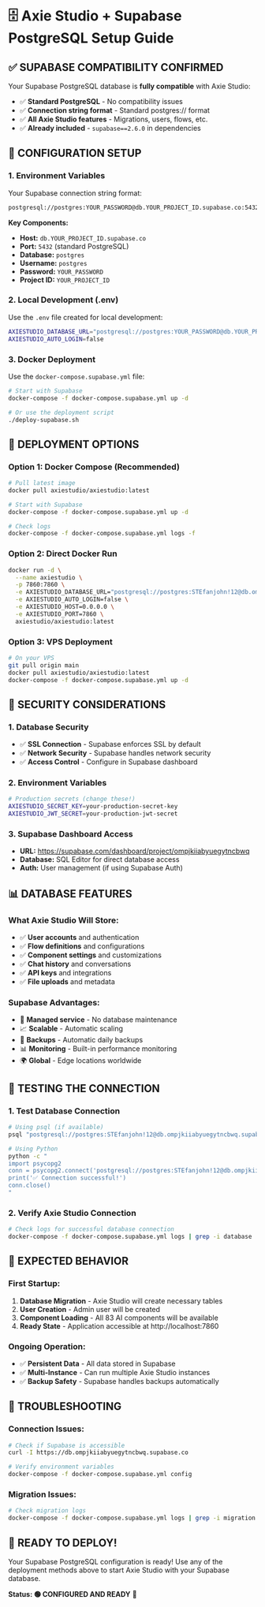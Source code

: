 # 🗄️ Axie Studio + Supabase PostgreSQL Setup Guide

## ✅ **SUPABASE COMPATIBILITY CONFIRMED**

Your Supabase PostgreSQL database is **fully compatible** with Axie Studio:
- ✅ **Standard PostgreSQL** - No compatibility issues
- ✅ **Connection string format** - Standard postgres:// format
- ✅ **All Axie Studio features** - Migrations, users, flows, etc.
- ✅ **Already included** - `supabase==2.6.0` in dependencies

## 🔧 **CONFIGURATION SETUP**

### **1. Environment Variables**

Your Supabase connection string format:
```bash
postgresql://postgres:YOUR_PASSWORD@db.YOUR_PROJECT_ID.supabase.co:5432/postgres
```

**Key Components:**
- **Host:** `db.YOUR_PROJECT_ID.supabase.co`
- **Port:** `5432` (standard PostgreSQL)
- **Database:** `postgres`
- **Username:** `postgres`
- **Password:** `YOUR_PASSWORD`
- **Project ID:** `YOUR_PROJECT_ID`

### **2. Local Development (.env)**

Use the `.env` file created for local development:
```bash
AXIESTUDIO_DATABASE_URL="postgresql://postgres:YOUR_PASSWORD@db.YOUR_PROJECT_ID.supabase.co:5432/postgres"
AXIESTUDIO_AUTO_LOGIN=false
```

### **3. Docker Deployment**

Use the `docker-compose.supabase.yml` file:
```bash
# Start with Supabase
docker-compose -f docker-compose.supabase.yml up -d

# Or use the deployment script
./deploy-supabase.sh
```

## 🚀 **DEPLOYMENT OPTIONS**

### **Option 1: Docker Compose (Recommended)**
```bash
# Pull latest image
docker pull axiestudio/axiestudio:latest

# Start with Supabase
docker-compose -f docker-compose.supabase.yml up -d

# Check logs
docker-compose -f docker-compose.supabase.yml logs -f
```

### **Option 2: Direct Docker Run**
```bash
docker run -d \
  --name axiestudio \
  -p 7860:7860 \
  -e AXIESTUDIO_DATABASE_URL="postgresql://postgres:STEfanjohn!12@db.ompjkiiabyuegytncbwq.supabase.co:5432/postgres" \
  -e AXIESTUDIO_AUTO_LOGIN=false \
  -e AXIESTUDIO_HOST=0.0.0.0 \
  -e AXIESTUDIO_PORT=7860 \
  axiestudio/axiestudio:latest
```

### **Option 3: VPS Deployment**
```bash
# On your VPS
git pull origin main
docker pull axiestudio/axiestudio:latest
docker-compose -f docker-compose.supabase.yml up -d
```

## 🔐 **SECURITY CONSIDERATIONS**

### **1. Database Security**
- ✅ **SSL Connection** - Supabase enforces SSL by default
- ✅ **Network Security** - Supabase handles network security
- ✅ **Access Control** - Configure in Supabase dashboard

### **2. Environment Variables**
```bash
# Production secrets (change these!)
AXIESTUDIO_SECRET_KEY=your-production-secret-key
AXIESTUDIO_JWT_SECRET=your-production-jwt-secret
```

### **3. Supabase Dashboard Access**
- **URL:** https://supabase.com/dashboard/project/ompjkiiabyuegytncbwq
- **Database:** SQL Editor for direct database access
- **Auth:** User management (if using Supabase Auth)

## 📊 **DATABASE FEATURES**

### **What Axie Studio Will Store:**
- ✅ **User accounts** and authentication
- ✅ **Flow definitions** and configurations
- ✅ **Component settings** and customizations
- ✅ **Chat history** and conversations
- ✅ **API keys** and integrations
- ✅ **File uploads** and metadata

### **Supabase Advantages:**
- 🚀 **Managed service** - No database maintenance
- 📈 **Scalable** - Automatic scaling
- 🔄 **Backups** - Automatic daily backups
- 📊 **Monitoring** - Built-in performance monitoring
- 🌍 **Global** - Edge locations worldwide

## 🧪 **TESTING THE CONNECTION**

### **1. Test Database Connection**
```bash
# Using psql (if available)
psql "postgresql://postgres:STEfanjohn!12@db.ompjkiiabyuegytncbwq.supabase.co:5432/postgres"

# Using Python
python -c "
import psycopg2
conn = psycopg2.connect('postgresql://postgres:STEfanjohn!12@db.ompjkiiabyuegytncbwq.supabase.co:5432/postgres')
print('✅ Connection successful!')
conn.close()
"
```

### **2. Verify Axie Studio Connection**
```bash
# Check logs for successful database connection
docker-compose -f docker-compose.supabase.yml logs | grep -i database
```

## 🎯 **EXPECTED BEHAVIOR**

### **First Startup:**
1. **Database Migration** - Axie Studio will create necessary tables
2. **User Creation** - Admin user will be created
3. **Component Loading** - All 83 AI components will be available
4. **Ready State** - Application accessible at http://localhost:7860

### **Ongoing Operation:**
- ✅ **Persistent Data** - All data stored in Supabase
- ✅ **Multi-Instance** - Can run multiple Axie Studio instances
- ✅ **Backup Safety** - Supabase handles backups automatically

## 🔧 **TROUBLESHOOTING**

### **Connection Issues:**
```bash
# Check if Supabase is accessible
curl -I https://db.ompjkiiabyuegytncbwq.supabase.co

# Verify environment variables
docker-compose -f docker-compose.supabase.yml config
```

### **Migration Issues:**
```bash
# Check migration logs
docker-compose -f docker-compose.supabase.yml logs | grep -i migration
```

## 🎉 **READY TO DEPLOY!**

Your Supabase PostgreSQL configuration is ready! Use any of the deployment methods above to start Axie Studio with your Supabase database.

**Status: 🟢 CONFIGURED AND READY** 🚀
